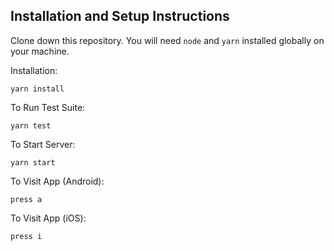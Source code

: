 ## Installation and Setup Instructions

Clone down this repository. You will need `node` and `yarn` installed globally on your machine.  

Installation:

`yarn install`  

To Run Test Suite:  

`yarn test`  

To Start Server:

`yarn start`  

To Visit App (Android):

`press a` 

To Visit App (iOS):

`press i` 